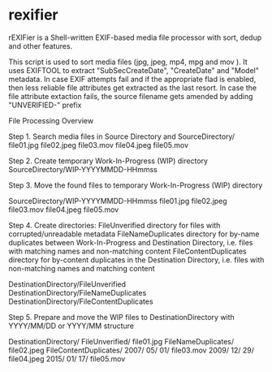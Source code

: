 # rexifier

rEXIFier is a Shell-written EXIF-based media file processor with sort, dedup and other features.

 This script is used to sort media files (jpg, jpeg, mp4, mpg and mov ). 
 It uses EXIFTOOL to extract "SubSecCreateDate", "CreateDate" and 
 "Model" metadata. In case EXIF attempts fail and if the appropriate flad is enabled, then less reliable file attributes get
 extracted as the last resort. In case the file attribute 
 extaction fails, the source filename gets amended by adding
 "UNVERIFIED-" prefix

File Processing Overview

Step 1. Search media files in Source Directory and 
SourceDirectory/
  file01.jpg
  file02.jpeg
  file03.mov
  file04.jpeg
  file05.mov

Step 2. Create temporary Work-In-Progress (WIP) directory
SourceDirectory/WIP-YYYYMMDD-HHmmss

Step 3. Move the found files to temporary Work-In-Progress (WIP) directory

SourceDirectory/WIP-YYYYMMDD-HHmmss
  file01.jpg
  file02.jpeg
  file03.mov
  file04.jpeg
  file05.mov

Step 4. Create directories:
        FileUnverified directory for files with corrupted/unreadable metadata
        FileNameDuplicates directory for by-name duplicates between Work-In-Progress and Destination Directory, i.e. 
          files with matching names and non-matching content
        FileContentDuplicates directory for by-content duplicates in the Destination Directory, i.e. 
          files with non-matching names and matching content

DestinationDirectory/FileUnverified
DestinationDirectory/FileNameDuplicates
DestinationDirectory/FileContentDuplicates

Step 5. Prepare and move the WIP files to DestinationDirectory with YYYY/MM/DD or YYYY/MM structure

DestinationDirectory/
  FileUnverified/
    file01.jpg
  FileNameDuplicates/
    file02.jpeg
  FileContentDuplicates/
  2007/
      05/
        01/
          file03.mov
  2009/
      12/
        29/
          file04.jpeg
  2015/
      01/
        17/
          file05.mov


